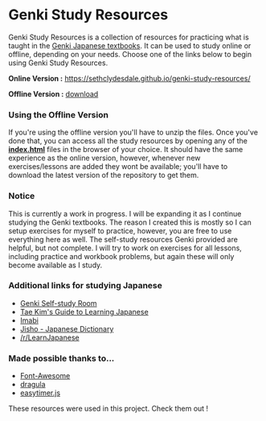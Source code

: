 # Genki Study Resources
Genki Study Resources is a collection of resources for practicing what is taught in the [Genki Japanese textbooks](http://genki.japantimes.co.jp/index_en). It can be used to study online or offline, depending on your needs. Choose one of the links below to begin using Genki Study Resources.


**Online Version :** https://sethclydesdale.github.io/genki-study-resources/

**Offline Version :** [download](https://github.com/SethClydesdale/genki-study-resources/archive/master.zip)


### Using the Offline Version
If you're using the offline version you'll have to unzip the files. Once you've done that, you can access all the study resources by opening any of the [**index.html**](https://i62.servimg.com/u/f62/18/21/41/30/captur11.png) files in the browser of your choice. It should have the same experience as the online version, however, whenever new exercises/lessons are added they wont be available; you'll have to download the latest version of the repository to get them.


### Notice
This is currently a work in progress. I will be expanding it as I continue studying the Genki textbooks. The reason I created this is mostly so I can setup exercises for myself to practice, however, you are free to use everything here as well. The self-study resources Genki provided are helpful, but not complete. I will try to work on exercises for all lessons, including practice and workbook problems, but again these will only become available as I study.


### Additional links for studying Japanese
- [Genki Self-study Room](http://genki.japantimes.co.jp/self_en)
- [Tae Kim's Guide to Learning Japanese](http://www.guidetojapanese.org/learn/)
- [Imabi](http://www.imabi.net/)
- [Jisho - Japanese Dictionary](http://jisho.org/)
- [/r/LearnJapanese](https://www.reddit.com/r/LearnJapanese/wiki/index)


### Made possible thanks to...
- [Font-Awesome](https://github.com/FortAwesome/Font-Awesome)
- [dragula](https://github.com/bevacqua/dragula)
- [easytimer.js](https://github.com/albert-gonzalez/easytimer.js)


These resources were used in this project. Check them out !